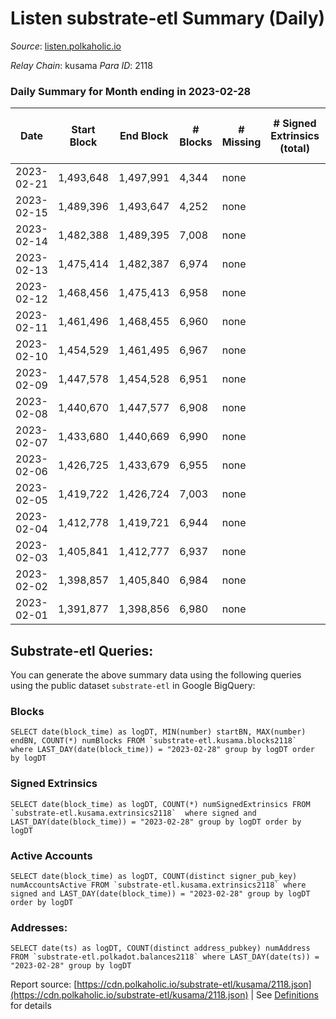# Listen substrate-etl Summary (Daily)

_Source_: [listen.polkaholic.io](https://listen.polkaholic.io)

*Relay Chain*: kusama
*Para ID*: 2118



### Daily Summary for Month ending in 2023-02-28


| Date | Start Block | End Block | # Blocks | # Missing | # Signed Extrinsics (total) | # Active Accounts | # Addresses with Balances | # Events | # Transfers | # XCM Transfers In | # XCM Transfers Out |
| ---- | ----------- | --------- | -------- | --------- | --------------------------- | ----------------- | ------------------------- | -------- | ----------- | ------------------ | ------------------- |
| 2023-02-21 | 1,493,648 | 1,497,991 | 4,344 | none  |  |  |  | 8,691 |   |   |   |
| 2023-02-15 | 1,489,396 | 1,493,647 | 4,252 | none  |  |  |  | 8,506 |   |   |   |
| 2023-02-14 | 1,482,388 | 1,489,395 | 7,008 | none  |  |  |  | 14,020 |   |   |   |
| 2023-02-13 | 1,475,414 | 1,482,387 | 6,974 | none  |  |  |  | 13,952 |   |   |   |
| 2023-02-12 | 1,468,456 | 1,475,413 | 6,958 | none  |  |  | 2,053 | 13,920 |   |   |   |
| 2023-02-11 | 1,461,496 | 1,468,455 | 6,960 | none  |  |  | 2,053 | 13,924 |   |   |   |
| 2023-02-10 | 1,454,529 | 1,461,495 | 6,967 | none  |  |  | 2,053 | 13,937 |   |   |   |
| 2023-02-09 | 1,447,578 | 1,454,528 | 6,951 | none  |  |  | 2,053 | 13,906 |   |   |   |
| 2023-02-08 | 1,440,670 | 1,447,577 | 6,908 | none  |  |  | 2,053 | 13,820 |   |   |   |
| 2023-02-07 | 1,433,680 | 1,440,669 | 6,990 | none  |  |  | 2,053 | 13,984 |   |   |   |
| 2023-02-06 | 1,426,725 | 1,433,679 | 6,955 | none  |  |  | 2,053 | 13,914 |   |   |   |
| 2023-02-05 | 1,419,722 | 1,426,724 | 7,003 | none  |  |  | 2,053 | 14,010 |   |   |   |
| 2023-02-04 | 1,412,778 | 1,419,721 | 6,944 | none  |  |  | 2,053 | 13,892 |   |   |   |
| 2023-02-03 | 1,405,841 | 1,412,777 | 6,937 | none  |  |  | 2,053 | 13,877 |   |   |   |
| 2023-02-02 | 1,398,857 | 1,405,840 | 6,984 | none  |  |  | 2,053 | 13,972 |   |   |   |
| 2023-02-01 | 1,391,877 | 1,398,856 | 6,980 | none  |  |  | 2,053 | 13,964 |   |   |   |

## Substrate-etl Queries:
You can generate the above summary data using the following queries using the public dataset `substrate-etl` in Google BigQuery:


### Blocks
```
SELECT date(block_time) as logDT, MIN(number) startBN, MAX(number) endBN, COUNT(*) numBlocks FROM `substrate-etl.kusama.blocks2118`  where LAST_DAY(date(block_time)) = "2023-02-28" group by logDT order by logDT
```


### Signed Extrinsics
```
SELECT date(block_time) as logDT, COUNT(*) numSignedExtrinsics FROM `substrate-etl.kusama.extrinsics2118`  where signed and LAST_DAY(date(block_time)) = "2023-02-28" group by logDT order by logDT
```


### Active Accounts
```
SELECT date(block_time) as logDT, COUNT(distinct signer_pub_key) numAccountsActive FROM `substrate-etl.kusama.extrinsics2118` where signed and LAST_DAY(date(block_time)) = "2023-02-28" group by logDT order by logDT
```


### Addresses:
```
SELECT date(ts) as logDT, COUNT(distinct address_pubkey) numAddress FROM `substrate-etl.polkadot.balances2118` where LAST_DAY(date(ts)) = "2023-02-28" group by logDT
```



Report source: [https://cdn.polkaholic.io/substrate-etl/kusama/2118.json](https://cdn.polkaholic.io/substrate-etl/kusama/2118.json) | See [Definitions](/DEFINITIONS.md) for details
